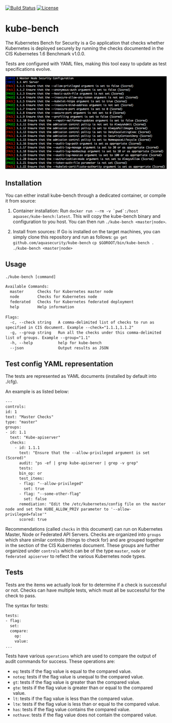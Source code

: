 [![Build Status](https://travis-ci.org/aquasecurity/kube-bench.svg?branch=master)](https://travis-ci.org/aquasecurity/kube-bench)
[![License](https://img.shields.io/badge/License-Apache%202.0-blue.svg)](https://opensource.org/licenses/Apache-2.0)

# kube-bench

The Kubernetes Bench for Security is a Go application that checks whether Kubernetes is deployed securely by running the checks documented in the CIS Kubernetes 1.6 Benchmark v1.0.0.

Tests are configured with YAML files, making this tool easy to update as test specifications evolve. 

![Kubernetes Bench for Security](https://raw.githubusercontent.com/aquasecurity/kube-bench/master/images/output.png "Kubernetes Bench for Security")


## Installation

You can either install kube-bench through a dedicated container, or compile it from source:

1. Container installation:
Run ```docker run --rm -v `pwd`:/host aquasec/kube-bench:latest```. This will copy the kube-bench binary and configuration to you host. You can then run ```./kube-bench <master|node>```.

2. Install from sources:
If Go is installed on the target machines, you can simply clone this repository and run as follows: 
```go get github.com/aquasecurity/kube-bench```
```cp $GOROOT/bin/kube-bench .```
```./kube-bench <master|node>```

## Usage
```./kube-bench [command]```

```
Available Commands:
  master      Checks for Kubernetes master node
  node        Checks for Kubernetes node
  federated   Checks for Kubernetes federated deployment
  help        Help information

Flags:
  -c, --check string   A comma-delimited list of checks to run as specified in CIS document. Example --check="1.1.1,1.1.2"
  -g, --group string   Run all the checks under this comma-delimited list of groups. Example --group="1.1"
  -h, --help           help for kube-bench
  --json               Output results as JSON
```

## Test config YAML representation
The tests are represented as YAML documents (installed by default into ./cfg).

An example is as listed below:
```
---
controls:
id: 1
text: "Master Checks"
type: "master"
groups:
- id: 1.1
  text: "Kube-apiserver"
  checks:
    - id: 1.1.1
      text: "Ensure that the --allow-privileged argument is set (Scored)"
      audit: "ps -ef | grep kube-apiserver | grep -v grep"
      tests:
      bin_op: or
      test_items:
      - flag: "--allow-privileged"
        set: true
      - flag: "--some-other-flag"
        set: false
      remediation: "Edit the /etc/kubernetes/config file on the master node and set the KUBE_ALLOW_PRIV parameter to '--allow-privileged=false'"
      scored: true
```

Recommendations (called `checks` in this document) can run on Kubernetes Master, Node or Federated API Servers.
Checks are organized into `groups` which share similar controls (things to check for) and are grouped together in the section of the CIS Kubernetes document.
These groups are further organized under `controls` which can be of the type `master`, `node` or `federated apiserver` to reflect the various Kubernetes node types.

## Tests
Tests are the items we actually look for to determine if a check is successful or not. Checks can have multiple tests, which must all be successful for the check to pass.

The syntax for tests:
```
tests:
- flag:
  set:
  compare:
    op:
    value:
...
```
Tests have various `operations` which are used to compare the output of audit commands for success.
These operations are:

- `eq`: tests if the flag value is equal to the compared value.
- `noteq`: tests if the flag value is unequal to the compared value.
- `gt`: tests if the flag value is greater than the compared value.
- `gte`: tests if the flag value is greater than or equal to the compared value.
- `lt`: tests if the flag value is less than the compared value.
- `lte`: tests if the flag value is less than or equal to the compared value.
- `has`: tests if the flag value contains the compared value.
- `nothave`: tests if the flag value does not contain the compared value.
